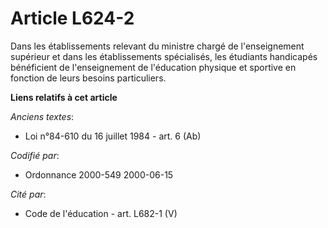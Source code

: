 # Article L624-2

Dans les établissements relevant du ministre chargé de l'enseignement supérieur et dans les établissements spécialisés, les
étudiants handicapés bénéficient de l'enseignement de l'éducation physique et sportive en fonction de leurs besoins
particuliers.

**Liens relatifs à cet article**

_Anciens textes_:

  - Loi n°84-610 du 16 juillet 1984 - art. 6 (Ab)

_Codifié par_:

  - Ordonnance 2000-549 2000-06-15

_Cité par_:

  - Code de l'éducation - art. L682-1 (V)

